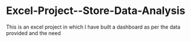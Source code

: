 # Excel-Project--Store-Data-Analysis
This is an excel project in which I have built a dashboard as per the data provided and the need
